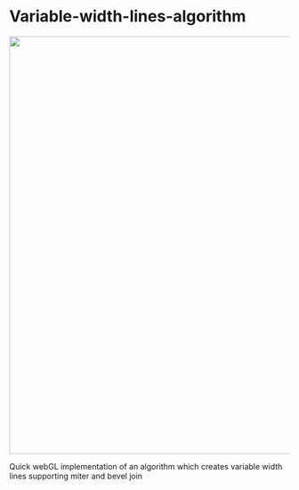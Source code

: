 # Variable-width-lines-algorithm

<img src="https://github.com/Domenicobrz/Dual-Contouring-javascript-implementation/blob/master/screenshots/fpf.jpg" width="750px">

Quick webGL implementation of an algorithm which creates variable width lines supporting miter and bevel join
